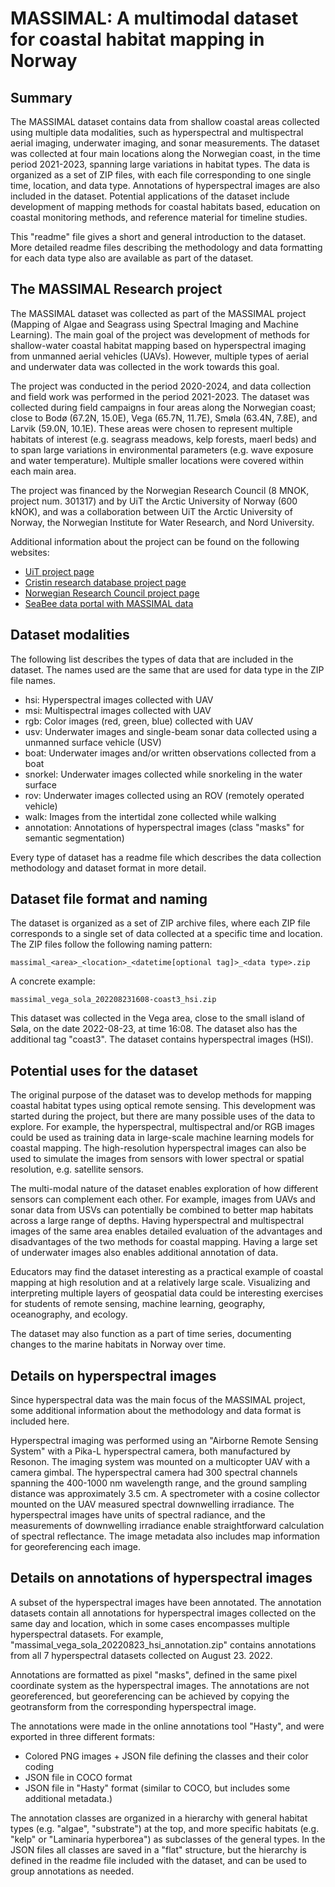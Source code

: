 # MASSIMAL: A multimodal dataset for coastal habitat mapping in Norway

## Summary
The MASSIMAL dataset contains data from shallow coastal areas collected using multiple
data modalities, such as hyperspectral and multispectral aerial imaging, underwater
imaging, and sonar measurements. The dataset was collected at four main locations along
the Norwegian coast, in the time period 2021-2023, spanning large variations in habitat
types. The data is organized as a set of ZIP files, with each file corresponding to one
single time, location, and data type. Annotations of hyperspectral images are also
included in the dataset. Potential applications of the dataset include development of
mapping methods for coastal habitats based, education on coastal monitoring methods, and
reference material for timeline studies.

This "readme" file gives a short and general introduction to the dataset. More detailed
readme files describing the methodology and data formatting for each data type also are
available as part of the dataset. 


## The MASSIMAL Research project 
The MASSIMAL dataset was collected as part of the MASSIMAL project (Mapping of Algae and
Seagrass using Spectral Imaging and Machine Learning). The main goal of the project was
development of methods for shallow-water coastal habitat mapping based on hyperspectral
imaging from unmanned aerial vehicles (UAVs). However, multiple types of aerial and
underwater data was collected in the work towards this goal. 

The project was conducted in the period 2020-2024, and data collection and field work
was performed in the period 2021-2023. The dataset was collected during field campaigns
in four areas along the Norwegian coast; close to Bodø (67.2N, 15.0E), Vega (65.7N,
11.7E), Smøla (63.4N, 7.8E), and Larvik (59.0N, 10.1E). These areas were chosen to
represent multiple habitats of interest (e.g. seagrass meadows, kelp forests, maerl
beds) and to span large variations in environmental parameters (e.g. wave exposure and
water temperature). Multiple smaller locations were covered within each main area. 

The project was financed by the Norwegian Research Council (8 MNOK, project num. 301317)
and by UiT the Arctic University of Norway (600 kNOK), and was a collaboration between
UiT the Arctic University of Norway, the Norwegian Institute for Water Research, and Nord
University. 

Additional information about the project can be found on the following websites:
- [UiT project page](https://en.uit.no/project/massimal)
- [Cristin research database project
  page](https://app.cristin.no/projects/show.jsf?id=2054355)
- [Norwegian Research Council project
  page](https://prosjektbanken.forskningsradet.no/project/FORISS/301317)
- [SeaBee data portal with MASSIMAL
  data](https://geonode.seabee.sigma2.no/catalogue/#/search?q=massimal&f=dataset)


## Dataset modalities
The following list describes the types of data that are included in the dataset. The
names used are the same that are used for data type in the ZIP file names.

- hsi: Hyperspectral images collected with UAV
- msi: Multispectral images collected with UAV
- rgb: Color images (red, green, blue) collected with UAV
- usv: Underwater images and single-beam sonar data collected using a unmanned surface vehicle (USV)
- boat: Underwater images and/or written observations collected from a boat
- snorkel: Underwater images collected while snorkeling in the water surface
- rov: Underwater images collected using an ROV (remotely operated vehicle)
- walk: Images from the intertidal zone collected while walking
- annotation: Annotations of hyperspectral images (class "masks" for semantic
segmentation) 

Every type of dataset has a readme file which describes the data collection
methodology and dataset format in more detail. 


## Dataset file format and naming
The dataset is organized as a set of ZIP archive files, where each ZIP file corresponds
to a single set of data collected at a specific time and location. The ZIP files follow
the following naming pattern:

    massimal_<area>_<location>_<datetime[optional tag]>_<data type>.zip

A concrete example:

    massimal_vega_sola_202208231608-coast3_hsi.zip

This dataset was collected in the Vega area, close to the small island of Søla, on the
date 2022-08-23, at time 16:08. The dataset also has the additional tag "coast3". The
dataset contains hyperspectral images (HSI).


## Potential uses for the dataset
The original purpose of the dataset was to develop methods for mapping coastal habitat
types using optical remote sensing. This development was started during the project, but
there are many possible uses of the data to explore. For example, the hyperspectral,
multispectral and/or RGB images could be used as training data in large-scale machine
learning models for coastal mapping. The high-resolution hyperspectral images can also
be used to simulate the images from sensors with lower spectral or spatial resolution,
e.g. satellite sensors.

The multi-modal nature of the dataset enables exploration of how different sensors can
complement each other. For example, images from UAVs and sonar data from USVs can
potentially be combined to better map habitats across a large range of depths. Having
hyperspectral and multispectral images of the same area enables detailed evaluation of
the advantages and disadvantages of the two methods for coastal mapping. Having a large
set of underwater images also enables additional annotation of data.

Educators may find the dataset interesting as a practical example of coastal mapping at
high resolution and at a relatively large scale. Visualizing and interpreting multiple
layers of geospatial data could be interesting exercises for students of remote sensing,
machine learning, geography, oceanography, and ecology.   

The dataset may also function as a part of time series, documenting changes to the marine
habitats in Norway over time. 


## Details on hyperspectral images 
Since hyperspectral data was the main focus of the MASSIMAL project, some additional
information about the methodology and data format is included here.

Hyperspectral imaging was performed using an "Airborne Remote Sensing System" with a
Pika-L hyperspectral camera, both manufactured by Resonon. The imaging system was
mounted on a multicopter UAV with a camera gimbal. The hyperspectral camera had 300
spectral channels spanning the 400-1000 nm wavelength range, and the ground sampling
distance was approximately 3.5 cm. A spectrometer with a cosine collector mounted on the
UAV measured spectral downwelling irradiance. The hyperspectral images have units of
spectral radiance, and the measurements of downwelling irradiance enable straightforward
calculation of spectral reflectance. The image metadata also includes map information
for georeferencing each image. 


## Details on annotations of hyperspectral images
A subset of the hyperspectral images have been annotated. The annotation datasets
contain all annotations for hyperspectral images collected on the same day and
location, which in some cases encompasses multiple hyperspectral datasets. For example,
"massimal_vega_sola_20220823_hsi_annotation.zip" contains annotations from all 7
hyperspectral datasets collected on August 23. 2022. 

Annotations are formatted as pixel "masks", defined in the same pixel coordinate system
as the hyperspectral images. The annotations are not georeferenced, but georeferencing
can be achieved by copying the geotransform from the corresponding hyperspectral image.

The annotations were made in the online annotations tool "Hasty", and were exported in
three different formats:
- Colored PNG images + JSON file defining the classes and their color coding
- JSON file in COCO format
- JSON file in "Hasty" format (similar to COCO, but includes some additional metadata.)

The annotation classes are organized in a hierarchy with general habitat types (e.g.
"algae", "substrate") at the top, and more specific habitats (e.g. "kelp" or "Laminaria
hyperborea") as subclasses of the general types. In the JSON files all classes are saved
in a "flat" structure, but the hierarchy is defined in the readme file included with the
dataset, and can be used to group annotations as needed. 
